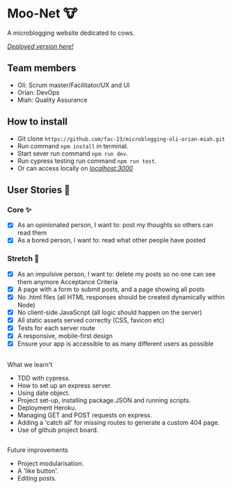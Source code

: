# Moo-Net 🐮

A microblogging website dedicated to cows.

*[Deployed version here!](https://moo-net.herokuapp.com/)* 

## Team members
- Oli: Scrum master/Facilitator/UX and UI
- Orian: DevOps
- Miah: Quality Assurance 

## How to install 
* Git clone `https://github.com/fac-23/microblogging-oli-orian-miah.git`
* Run command `npm install` in terminal.
* Start sever run command `npm run dev`.
* Run cypress testing run command `npm run test`.
* Or can access locally on *[localhost:3000](http://localhost:3000/)*

## User Stories :busts_in_silhouette:
### Core ✨
- [X] As an opinionated person, I want to: post my thoughts so others can read them
- [X] As a bored person, I want to: read what other people have posted
### Stretch :seedling:
- [X] As an impulsive person, I want to: delete my posts so no one can see them anymore
Acceptance Criteria
- [X] A page with a form to submit posts, and a page showing all posts
- [X] No .html files (all HTML responses should be created dynamically within Node)
- [X]  No client-side JavaScript (all logic should happen on the server)
- [X] All static assets served correctly (CSS, favicon etc)
- [X] Tests for each server route
- [X] A responsive, mobile-first design
- [X] Ensure your app is accessible to as many different users as possible

##
What we learn't
* TDD with cypress.
* How to set up an express server.
* Using date object. 
* Project set-up, installing package.JSON and running scripts. 
* Deployment Heroku.
* Managing GET and POST requests on express.
* Adding a 'catch all' for missing routes to generate a custom 404 page.
* Use of github project board. 

##
Future improvements 
* Project modularisation.
* A 'like button'.
* Editing posts.

